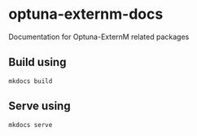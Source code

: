 # optuna-externm-docs

Documentation for Optuna-ExternM related packages

## Build using

```
mkdocs build
```

## Serve using

```
mkdocs serve
```
